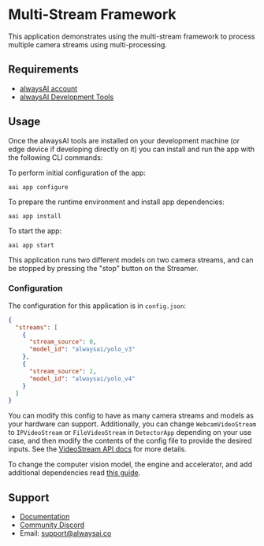 # Multi-Stream Framework
This application demonstrates using the multi-stream framework to process multiple camera streams using multi-processing.

## Requirements
* [alwaysAI account](https://alwaysai.co/auth?register=true)
* [alwaysAI Development Tools](https://alwaysai.co/docs/get_started/development_computer_setup.html)

## Usage
Once the alwaysAI tools are installed on your development machine (or edge device if developing directly on it) you can install and run the app with the following CLI commands:

To perform initial configuration of the app:
```
aai app configure
```

To prepare the runtime environment and install app dependencies:
```
aai app install
```

To start the app:
```
aai app start
```

This application runs two different models on two camera streams, and can be stopped by pressing the "stop" button on the Streamer.

### Configuration

The configuration for this application is in `config.json`:

```json
{
  "streams": [
    {
      "stream_source": 0,
      "model_id": "alwaysai/yolo_v3"
    },
    {
      "stream_source": 2,
      "model_id": "alwaysai/yolo_v4"
    }
  ]
}
```

You can modify this config to have as many camera streams and models as your hardware can support. Additionally, you can change `WebcamVideoStream` to `IPVideoStream` or `FileVideoStream` in `DetectorApp` depending on your use case, and then modify the contents of the config file to provide the desired inputs. See the [VideoStream API docs](https://alwaysai.co/docs/edgeiq_api/video_stream.html) for more details.


To change the computer vision model, the engine and accelerator, and add additional dependencies read [this guide](https://docs.alwaysai.co/application_development/application_configuration.html).

## Support
* [Documentation](https://alwaysai.co/docs/)
* [Community Discord](https://discord.gg/alwaysai)
* Email: support@alwaysai.co
